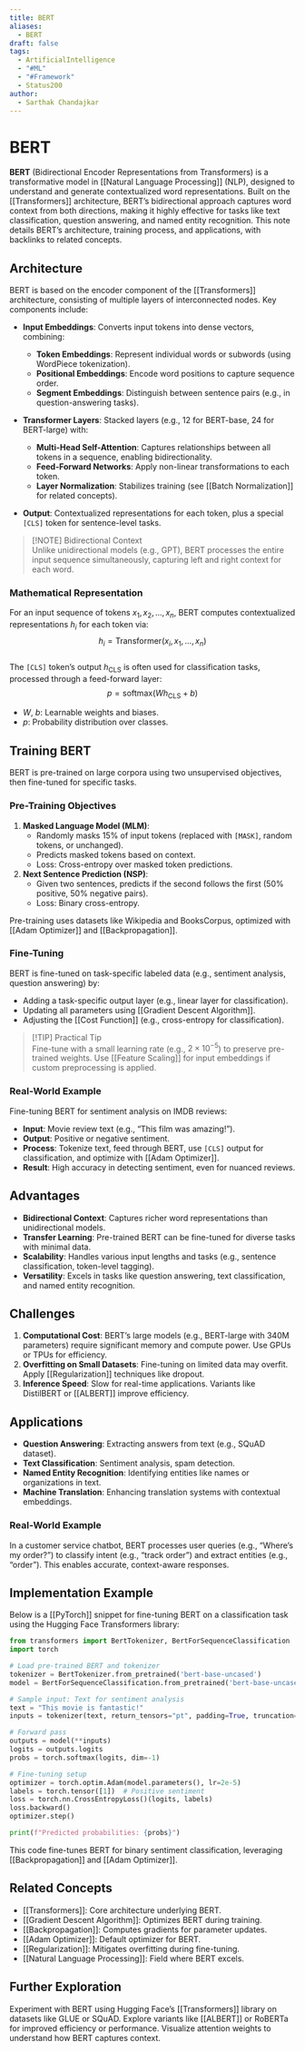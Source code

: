 ```yaml
---
title: BERT
aliases:
  - BERT
draft: false
tags:
  - ArtificialIntelligence
  - "#ML"
  - "#Framework"
  - Status200
author:
  - Sarthak Chandajkar
---
```

# BERT

**BERT** (Bidirectional Encoder Representations from Transformers) is a transformative model in [[Natural Language Processing]] (NLP), designed to understand and generate contextualized word representations. Built on the [[Transformers]] architecture, BERT’s bidirectional approach captures word context from both directions, making it highly effective for tasks like text classification, question answering, and named entity recognition. This note details BERT’s architecture, training process, and applications, with backlinks to related concepts.

## Architecture

BERT is based on the encoder component of the [[Transformers]] architecture, consisting of multiple layers of interconnected nodes. Key components include:

- **Input Embeddings**: Converts input tokens into dense vectors, combining:
    
    - **Token Embeddings**: Represent individual words or subwords (using WordPiece tokenization).
    - **Positional Embeddings**: Encode word positions to capture sequence order.
    - **Segment Embeddings**: Distinguish between sentence pairs (e.g., in question-answering tasks).
- **Transformer Layers**: Stacked layers (e.g., 12 for BERT-base, 24 for BERT-large) with:
    
    - **Multi-Head Self-Attention**: Captures relationships between all tokens in a sequence, enabling bidirectionality.
    - **Feed-Forward Networks**: Apply non-linear transformations to each token.
    - **Layer Normalization**: Stabilizes training (see [[Batch Normalization]] for related concepts).
- **Output**: Contextualized representations for each token, plus a special `[CLS]` token for sentence-level tasks.
    

> [!NOTE] Bidirectional Context  
> Unlike unidirectional models (e.g., GPT), BERT processes the entire input sequence simultaneously, capturing left and right context for each word.

### Mathematical Representation

For an input sequence of tokens $x_1, x_2, \dots, x_n$, BERT computes contextualized representations $h_i$ for each token via:  
$$  
h_i = \text{Transformer}(x_i, x_1, \dots, x_n)  
$$  
The `[CLS]` token’s output $h_{\text{CLS}}$ is often used for classification tasks, processed through a feed-forward layer:  
$$  
p = \text{softmax}(W h_{\text{CLS}} + b)  
$$

- $W$, $b$: Learnable weights and biases.
- $p$: Probability distribution over classes.

## Training BERT

BERT is pre-trained on large corpora using two unsupervised objectives, then fine-tuned for specific tasks.

### Pre-Training Objectives

1. **Masked Language Model (MLM)**:
    - Randomly masks 15% of input tokens (replaced with `[MASK]`, random tokens, or unchanged).
    - Predicts masked tokens based on context.
    - Loss: Cross-entropy over masked token predictions.
2. **Next Sentence Prediction (NSP)**:
    - Given two sentences, predicts if the second follows the first (50% positive, 50% negative pairs).
    - Loss: Binary cross-entropy.

Pre-training uses datasets like Wikipedia and BooksCorpus, optimized with [[Adam Optimizer]] and [[Backpropagation]].

### Fine-Tuning

BERT is fine-tuned on task-specific labeled data (e.g., sentiment analysis, question answering) by:

- Adding a task-specific output layer (e.g., linear layer for classification).
- Updating all parameters using [[Gradient Descent Algorithm]].
- Adjusting the [[Cost Function]] (e.g., cross-entropy for classification).

> [!TIP] Practical Tip  
> Fine-tune with a small learning rate (e.g., $2 \times 10^{-5}$) to preserve pre-trained weights. Use [[Feature Scaling]] for input embeddings if custom preprocessing is applied.

### Real-World Example

Fine-tuning BERT for sentiment analysis on IMDB reviews:

- **Input**: Movie review text (e.g., “This film was amazing!”).
- **Output**: Positive or negative sentiment.
- **Process**: Tokenize text, feed through BERT, use `[CLS]` output for classification, and optimize with [[Adam Optimizer]].
- **Result**: High accuracy in detecting sentiment, even for nuanced reviews.

## Advantages

- **Bidirectional Context**: Captures richer word representations than unidirectional models.
- **Transfer Learning**: Pre-trained BERT can be fine-tuned for diverse tasks with minimal data.
- **Scalability**: Handles various input lengths and tasks (e.g., sentence classification, token-level tagging).
- **Versatility**: Excels in tasks like question answering, text classification, and named entity recognition.

## Challenges

1. **Computational Cost**: BERT’s large models (e.g., BERT-large with 340M parameters) require significant memory and compute power. Use GPUs or TPUs for efficiency.
2. **Overfitting on Small Datasets**: Fine-tuning on limited data may overfit. Apply [[Regularization]] techniques like dropout.
3. **Inference Speed**: Slow for real-time applications. Variants like DistilBERT or [[ALBERT]] improve efficiency.

## Applications

- **Question Answering**: Extracting answers from text (e.g., SQuAD dataset).
- **Text Classification**: Sentiment analysis, spam detection.
- **Named Entity Recognition**: Identifying entities like names or organizations in text.
- **Machine Translation**: Enhancing translation systems with contextual embeddings.

### Real-World Example

In a customer service chatbot, BERT processes user queries (e.g., “Where’s my order?”) to classify intent (e.g., “track order”) and extract entities (e.g., “order”). This enables accurate, context-aware responses.

## Implementation Example

Below is a [[PyTorch]] snippet for fine-tuning BERT on a classification task using the Hugging Face Transformers library:

```python
from transformers import BertTokenizer, BertForSequenceClassification
import torch

# Load pre-trained BERT and tokenizer
tokenizer = BertTokenizer.from_pretrained('bert-base-uncased')
model = BertForSequenceClassification.from_pretrained('bert-base-uncased', num_labels=2)

# Sample input: Text for sentiment analysis
text = "This movie is fantastic!"
inputs = tokenizer(text, return_tensors="pt", padding=True, truncation=True, max_length=128)

# Forward pass
outputs = model(**inputs)
logits = outputs.logits
probs = torch.softmax(logits, dim=-1)

# Fine-tuning setup
optimizer = torch.optim.Adam(model.parameters(), lr=2e-5)
labels = torch.tensor([1])  # Positive sentiment
loss = torch.nn.CrossEntropyLoss()(logits, labels)
loss.backward()
optimizer.step()

print(f"Predicted probabilities: {probs}")
```

This code fine-tunes BERT for binary sentiment classification, leveraging [[Backpropagation]] and [[Adam Optimizer]].

## Related Concepts

- [[Transformers]]: Core architecture underlying BERT.
- [[Gradient Descent Algorithm]]: Optimizes BERT during training.
- [[Backpropagation]]: Computes gradients for parameter updates.
- [[Adam Optimizer]]: Default optimizer for BERT.
- [[Regularization]]: Mitigates overfitting during fine-tuning.
- [[Natural Language Processing]]: Field where BERT excels.

## Further Exploration

Experiment with BERT using Hugging Face’s [[Transformers]] library on datasets like GLUE or SQuAD. Explore variants like [[ALBERT]] or RoBERTa for improved efficiency or performance. Visualize attention weights to understand how BERT captures context.